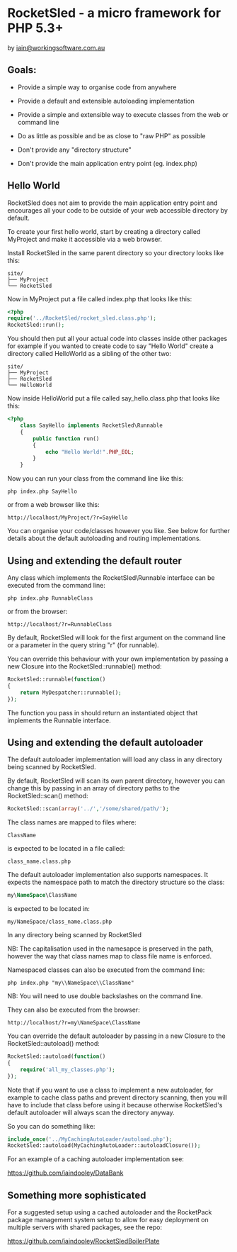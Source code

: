 # RocketSled - a micro framework for PHP 5.3+

by iain@workingsoftware.com.au

## Goals:

* Provide a simple way to organise code from anywhere

* Provide a default and extensible autoloading implementation

* Provide a simple and extensible way to execute classes from the web or command line

* Do as little as possible and be as close to "raw PHP" as possible

* Don't provide any "directory structure"

* Don't provide the main application entry point (eg. index.php)

## Hello World

RocketSled does not aim to provide the main application entry point and
encourages all your code to be outside of your web accessible directory
by default.

To create your first hello world, start by creating a directory
called MyProject and make it accessible via a web browser.

Install RocketSled in the same parent directory so your directory looks
like this:

```
site/
├── MyProject
└── RocketSled
```

Now in MyProject put a file called index.php that looks like this:

```php
<?php
require('../RocketSled/rocket_sled.class.php');
RocketSled::run();
```

You should then put all your actual code into classes inside other packages
for example if you wanted to create code to say "Hello World" create a directory
called HelloWorld as a sibling of the other two:

```
site/
├── MyProject
├── RocketSled
└── HelloWorld
```

Now inside HelloWorld put a file called say_hello.class.php that looks like
this:

```php
<?php
    class SayHello implements RocketSled\Runnable
    {
        public function run()
        {
            echo "Hello World!".PHP_EOL;
        }
    }
```

Now you can run your class from the command line like this:

```
php index.php SayHello
```

or from a web browser like this:

```
http://localhost/MyProject/?r=SayHello
```

You can organise your code/classes however you like. See below for further
details about the default autoloading and routing implementations.


## Using and extending the default router

Any class which implements the RocketSled\Runnable interface can be executed
from the command line:

```
php index.php RunnableClass
```

or from the browser:

```
http://localhost/?r=RunnableClass
```

By default, RocketSled will look for the first argument on the command line
or a parameter in the query string "r" (for runnable).

You can override this behaviour with your own implementation by passing a new
Closure into the RocketSled::runnable() method:

```php
RocketSled::runnable(function()
{
    return MyDespatcher::runnable();
});
```

The function you pass in should return an instantiated object that implements
the Runnable interface.

## Using and extending the default autoloader

The default autoloader implementation will load any class in any directory
being scanned by RocketSled.

By default, RocketSled will scan its own parent directory, however you can
change this by passing in an array of directory paths to the RocketSled::scan()
method:

```php
RocketSled::scan(array('../','/some/shared/path/');
```

The class names are mapped to files where:

```
ClassName
```

is expected to be located in a file called:

```
class_name.class.php
```

The default autoloader implementation also supports namespaces. It expects the
namespace path to match the directory structure so the class:

```php
my\NameSpace\ClassName
```

is expected to be located in:

```
my/NameSpace/class_name.class.php
```

In any directory being scanned by RocketSled

NB: The capitalisation used in the namesapce is preserved in the path,
however the way that class names map to class file name is enforced.

Namespaced classes can also be executed from the command line:

```
php index.php "my\\NameSpace\\ClassName"
```
NB: You will need to use double backslashes on the command line.

They can also be executed from the browser:

```
http://localhost/?r=my\NameSpace\ClassName
```

You can override the default autoloader by passing in a new Closure
to the RocketSled::autoload() method:

```php
RocketSled::autoload(function()
{
    require('all_my_classes.php');
});
```

Note that if you want to use a class to implement a new autoloader, for
example to cache class paths and prevent directory scanning, then
you will have to include that class before using it because otherwise
RocketSled's default autoloader will always scan the directory anyway.

So you can do something like:

```php
include_once('../MyCachingAutoLoader/autoload.php');
RocketSled::autoload(MyCachingAutoLoader::autoloadClosure());
```

For an example of a caching autoloader implementation see:

https://github.com/iaindooley/DataBank

## Something more sophisticated

For a suggested setup using a cached autoloader and the RocketPack package management system
setup to allow for easy deployment on multiple servers with shared packages, see the repo:

https://github.com/iaindooley/RocketSledBoilerPlate
